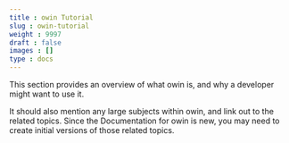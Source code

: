 ```yaml
---
title : owin Tutorial
slug : owin-tutorial
weight : 9997
draft : false
images : []
type : docs
---
```


This section provides an overview of what owin is, and why a developer might want to use it.

It should also mention any large subjects within owin, and link out to the related topics.  Since the Documentation for owin is new, you may need to create initial versions of those related topics.

